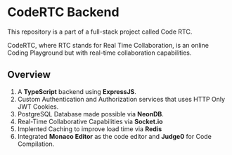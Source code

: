 # CodeRTC Backend

This repository is a part of a full-stack project called Code RTC.

CodeRTC, where RTC stands for Real Time Collaboration, is an online Coding Playground but with real-time collaboration capabilities.

## Overview

1. A **TypeScript** backend using **ExpressJS**.
2. Custom Authentication and Authorization services that uses HTTP Only JWT Cookies.
3. PostgreSQL Database made possible via **NeonDB**.
4. Real-Time Collaborative Capabilities via **Socket.io**
5. Implented Caching to improve load time via **Redis**
6. Integrated **Monaco Editor** as the code editor and **Judge0** for Code Compilation.
